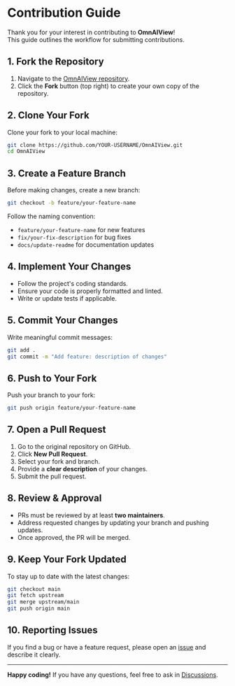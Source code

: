 # Contribution Guide

Thank you for your interest in contributing to **OmnAIView**!  
This guide outlines the workflow for submitting contributions.

## 1. Fork the Repository

1. Navigate to the [OmnAIView repository](https://github.com/AI-Gruppe/OmnAIView).
2. Click the **Fork** button (top right) to create your own copy of the repository.

## 2. Clone Your Fork

Clone your fork to your local machine:

```sh
git clone https://github.com/YOUR-USERNAME/OmnAIView.git
cd OmnAIView
```

## 3. Create a Feature Branch

Before making changes, create a new branch:

```sh
git checkout -b feature/your-feature-name
```

Follow the naming convention:
- `feature/your-feature-name` for new features
- `fix/your-fix-description` for bug fixes
- `docs/update-readme` for documentation updates

## 4. Implement Your Changes

- Follow the project's coding standards.
- Ensure your code is properly formatted and linted.
- Write or update tests if applicable.

## 5. Commit Your Changes

Write meaningful commit messages:

```sh
git add .
git commit -m "Add feature: description of changes"
```

## 6. Push to Your Fork

Push your branch to your fork:

```sh
git push origin feature/your-feature-name
```

## 7. Open a Pull Request

1. Go to the original repository on GitHub.
2. Click **New Pull Request**.
3. Select your fork and branch.
4. Provide a **clear description** of your changes.
5. Submit the pull request.

## 8. Review & Approval

- PRs must be reviewed by at least **two maintainers**.
- Address requested changes by updating your branch and pushing updates.
- Once approved, the PR will be merged.

## 9. Keep Your Fork Updated

To stay up to date with the latest changes:

```sh
git checkout main
git fetch upstream
git merge upstream/main
git push origin main
```

## 10. Reporting Issues

If you find a bug or have a feature request, please open an [issue](https://github.com/AI-Gruppe/OmnAIView/issues) and describe it clearly.

---

**Happy coding!** If you have any questions, feel free to ask in [Discussions](https://github.com/AI-Gruppe/OmnAIView/discussions).

